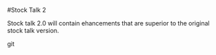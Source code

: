 #Stock Talk 2

Stock talk 2.0 will contain ehancements that are superior to the original stock talk version.

git 